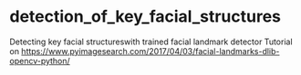 # detection_of_key_facial_structures
Detecting key facial structureswith trained facial landmark detector
Tutorial on https://www.pyimagesearch.com/2017/04/03/facial-landmarks-dlib-opencv-python/
